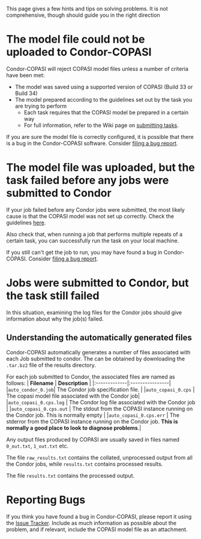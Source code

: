 This page gives a few hints and tips on solving problems. It is not comprehensive, though should guide you in the right direction



# The model file could not be uploaded to Condor-COPASI #
Condor-COPASI will reject COPASI model files unless a number of criteria have been met:
  * The model was saved using a supported version of COPASI (Build 33 or Build 34)
  * The model prepared according to the guidelines set out by the task you are trying to perform
    * Each task requires that the COPASI model be prepared in a certain way
    * For full information, refer to the Wiki page on [submitting tasks](TaskTypes.md).

If you are sure the model file is correctly configured, it is possible that there is a bug in the Condor-COPASI software. Consider [filing a bug report](#Reporting_Bugs.md).

# The model file was uploaded, but the task failed before any jobs were submitted to Condor #
If your job failed before any Condor jobs were submitted, the most likely cause is that the COPASI model was not set up correctly. Check the guidelines [here](#The_model_file_could_not_be_uploaded_to_Condor-COPASI.md).

Also check that, when running a job that performs multiple repeats of a certain task, you can successfully run the task on your local machine.

If you still can't get the job to run, you may have found a bug in Condor-COPASI. Consider [filing a bug report](#Reporting_Bugs.md).

# Jobs were submitted to Condor, but the task still failed #
In this situation, examining the log files for the Condor jobs should give information about why the job(s) failed.

## Understanding the automatically generated files ##
Condor-COPASI automatically generates a number of files associated with each Job submitted to condor. The can be obtained by downloading the `.tar.bz2` file of the results directory.

For each job submitted to Condor, the associated files are named as follows:
| **Filename** | **Description** |
|:-------------|:----------------|
|`auto_condor_0.job`| The Condor job specification file. |
|`auto_copasi_0.cps` | The copasi model file associated with the Condor job|
|`auto_copasi_0.cps.log` | The Condor log file associated with  the Condor job |
|`auto_copasi_0.cps.out` | The stdout from the COPASI instance running on the Condor job. This is normally empty |
|`auto_copasi_0.cps.err` | The stderror from the COPASI instance running on the Condor job. **This is normally a good place to look to diagnose problems**.|

Any output files produced by COPASI are usually saved in files named `0_out.txt`, `1_out.txt` etc.

The file `raw_results.txt` contains the collated, unprocessed output from all the Condor jobs, while `results.txt` contains processed results.

The file `results.txt` contains the processed output.

# Reporting Bugs #
If you think you have found a bug in Condor-COPASI, please report it using the [Issue Tracker](http://code.google.com/p/condor-copasi/issues/list). Include as much information as possible about the problem, and if relevant, include the COPASI model file as an attachment.